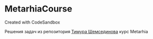 # MetarhiaCourse
Created with CodeSandbox

Решения задач из репозитория [Тимура Шемсединова](https://github.com/HowProgrammingWorks/Index/blob/master/Courses/Fundamentals.md) курс Metarhia

